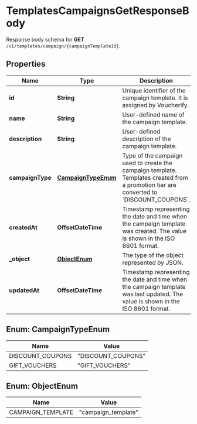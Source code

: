 

# TemplatesCampaignsGetResponseBody

Response body schema for **GET** `/v1/templates/campaign/{campaignTemplateId}`.

## Properties

| Name | Type | Description |
|------------ | ------------- | ------------- |
|**id** | **String** | Unique identifier of the campaign template. It is assigned by Voucherify. |
|**name** | **String** | User-defined name of the campaign template. |
|**description** | **String** | User-defined description of the campaign template. |
|**campaignType** | [**CampaignTypeEnum**](#CampaignTypeEnum) | Type of the campaign used to create the campaign template. Templates created from a promotion tier are converted to &#x60;DISCOUNT_COUPONS&#x60;. |
|**createdAt** | **OffsetDateTime** | Timestamp representing the date and time when the campaign template was created. The value is shown in the ISO 8601 format. |
|**_object** | [**ObjectEnum**](#ObjectEnum) | The type of the object represented by JSON. |
|**updatedAt** | **OffsetDateTime** | Timestamp representing the date and time when the campaign template was last updated. The value is shown in the ISO 8601 format. |



## Enum: CampaignTypeEnum

| Name | Value |
|---- | -----|
| DISCOUNT_COUPONS | &quot;DISCOUNT_COUPONS&quot; |
| GIFT_VOUCHERS | &quot;GIFT_VOUCHERS&quot; |



## Enum: ObjectEnum

| Name | Value |
|---- | -----|
| CAMPAIGN_TEMPLATE | &quot;campaign_template&quot; |



